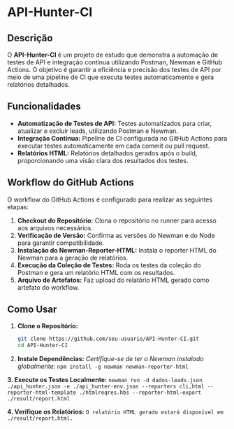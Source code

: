 # API-Hunter-CI

## Descrição

O **API-Hunter-CI** é um projeto de estudo que demonstra a automação de testes de API e integração contínua utilizando Postman, Newman e GitHub Actions. O objetivo é garantir a eficiência e precisão dos testes de API por meio de uma pipeline de CI que executa testes automaticamente e gera relatórios detalhados.

## Funcionalidades

- **Automatização de Testes de API:** Testes automatizados para criar, atualizar e excluir leads, utilizando Postman e Newman.
- **Integração Contínua:** Pipeline de CI configurada no GitHub Actions para executar testes automaticamente em cada commit ou pull request.
- **Relatórios HTML:** Relatórios detalhados gerados após o build, proporcionando uma visão clara dos resultados dos testes.

## Workflow do GitHub Actions

O workflow do GitHub Actions é configurado para realizar as seguintes etapas:

1. **Checkout do Repositório:** Clona o repositório no runner para acesso aos arquivos necessários.
2. **Verificação de Versão:** Confirma as versões do Newman e do Node para garantir compatibilidade.
3. **Instalação do Newman-Reporter-HTML:** Instala o reporter HTML do Newman para a geração de relatórios.
4. **Execução da Coleção de Testes:** Roda os testes da coleção do Postman e gera um relatório HTML com os resultados.
5. **Arquivo de Artefatos:** Faz upload do relatório HTML gerado como artefato do workflow.

## Como Usar

1. **Clone o Repositório:**
   ```bash
   git clone https://github.com/seu-usuario/API-Hunter-CI.git
   cd API-Hunter-CI
   
 2. **Instale Dependências:**
  *Certifique-se de ter o Newman instalado globalmente:*
    ```npm install -g newman newman-reporter-html```

**3. Execute os Testes Localmente:**
  ```newman run -d dados-leads.json ./api_hunter.json -e ./api_hunter-env.json --reporters cli,html --reporter-html-template ./htmlreqres.hbs --reporter-html-export ./result/report.html```

**4. Verifique os Relatórios:**
````O relatório HTML gerado estará disponível em ./result/report.html.````

